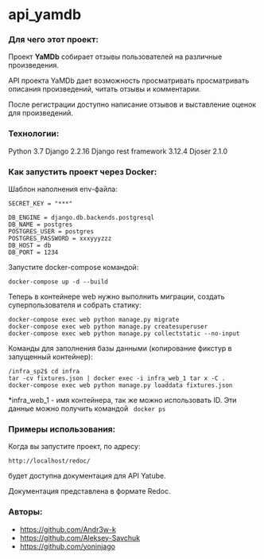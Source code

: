 # api_yamdb


### Для чего этот проект:
Проект **YaMDb** собирает отзывы пользователей на различные произведения.

API проекта YaMDb дает возможность просматривать просматривать описания произведений, читать отзывы и комментарии.

После регистрации доступно написание отзывов и выставление оценок для произведений. 
### Технологии:
Python 3.7
Django 2.2.16
Django rest framework 3.12.4
Djoser 2.1.0

### Как запустить проект через Docker:
Шаблон наполнения env-файла:
```
SECRET_KEY = "***"

DB_ENGINE = django.db.backends.postgresql
DB_NAME = postgres
POSTGRES_USER = postgres
POSTGRES_PASSWORD = xxxyyyzzz
DB_HOST = db
DB_PORT = 1234
```
Запустите docker-compose командой:
```
docker-compose up -d --build
```
Теперь в контейнере web нужно выполнить миграции, создать суперпользователя и собрать статику:
```
docker-compose exec web python manage.py migrate
docker-compose exec web python manage.py createsuperuser
docker-compose exec web python manage.py collectstatic --no-input 
```
Команды для заполнения базы данными (копирование фикстур в запущенный контейнер):
```
/infra_sp2$ cd infra
tar -cv fixtures.json | docker exec -i infra_web_1 tar x -C .
docker-compose exec web python manage.py loaddata fixtures.json
```
*infra_web_1 - имя контейнера, так же можно использовать ID.
Эти данные можно получить командой ``` docker ps```

### Примеры использования:
Когда вы запустите проект, по адресу:

```
http://localhost/redoc/
```
будет доступна документация для API Yatube. 

Документация представлена в формате Redoc.

### Авторы:
- https://github.com/Andr3w-k
- https://github.com/Aleksey-Savchuk
- https://github.com/yoninjago
